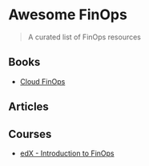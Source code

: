 # Awesome FinOps
> A curated list of FinOps resources

## Books
- [Cloud FinOps](https://www.oreilly.com/library/view/cloud-finops/9781492054610/)

## Articles


## Courses

- [edX - Introduction to FinOps](https://courses.edx.org/courses/course-v1:LinuxFoundationX+LFS175x+2T2020/course/) 